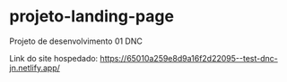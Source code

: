 # projeto-landing-page
Projeto de desenvolvimento 01 DNC

Link do site hospedado: https://65010a259e8d9a16f2d22095--test-dnc-jn.netlify.app/
